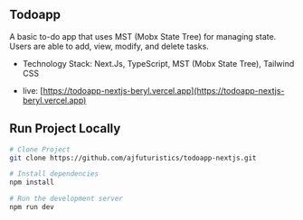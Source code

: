 ## Todoapp

A basic to-do app that uses MST (Mobx State Tree) for managing state. Users are able to add, view, modify, and delete tasks.

- Technology Stack: Next.Js, TypeScript, MST (Mobx State Tree), Tailwind CSS

- live: [https://todoapp-nextjs-beryl.vercel.app](https://todoapp-nextjs-beryl.vercel.app)

## Run Project Locally

```bash
# Clone Project
git clone https://github.com/ajfuturistics/todoapp-nextjs.git

# Install dependencies
npm install

# Run the development server
npm run dev
```
